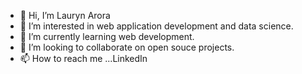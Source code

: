 - 👋 Hi, I’m Lauryn Arora
- 👀 I’m interested in web application development and data science.
- 🌱 I’m currently learning web development.
- 💞️ I’m looking to collaborate on open souce projects.
- 📫 How to reach me ...LinkedIn

<!---
LaurynArora1/LaurynArora1 is a ✨ special ✨ repository because its `README.md` (this file) appears on your GitHub profile.
You can click the Preview link to take a look at your changes.
--->
